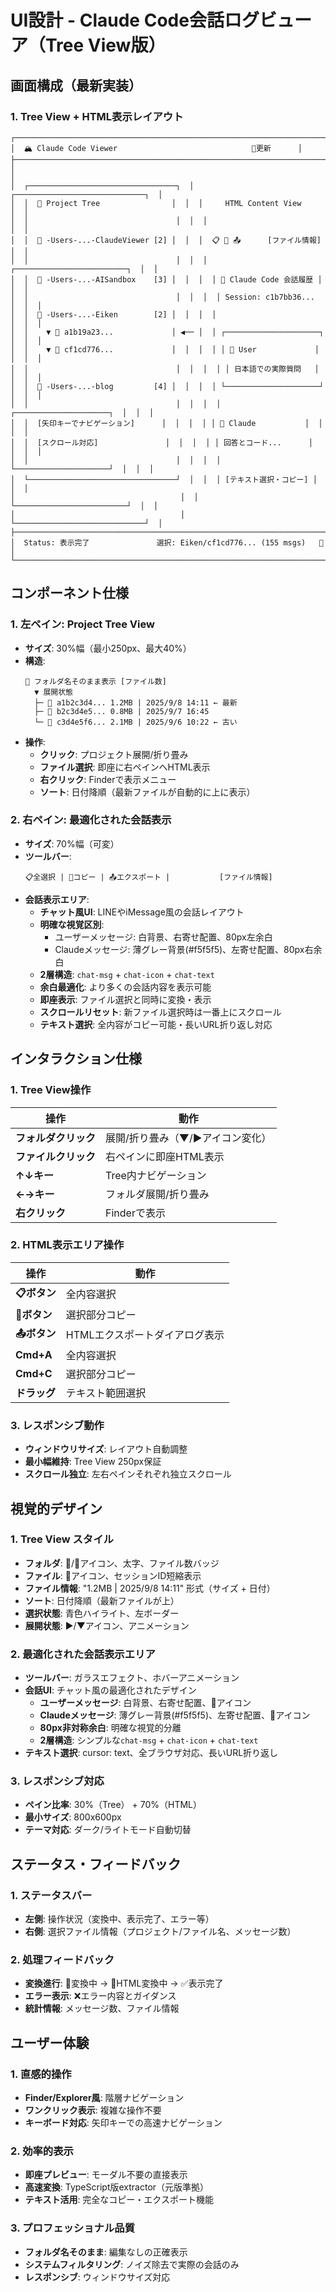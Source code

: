 # UI設計 - Claude Code会話ログビューア（Tree View版）

## 画面構成（最新実装）

### 1. Tree View + HTML表示レイアウト
```
┌─────────────────────────────────────────────────────────────────────────┐
│  🏔️ Claude Code Viewer                              🔄更新      │
├─────────────────────────────────────────────────────────────────────────┤
│                                                                         │
│  ┌─────────────────────────────────┐  │  ┌─────────────────────────────┐  │
│  │  📁 Project Tree                │  │  │     HTML Content View       │  │
│  │                                 │  │  │                             │  │
│  │  📁 -Users-...-ClaudeViewer [2] │  │  │  📋 📄 📤      [ファイル情報] │  │
│  │                                 │  │  │  ┌─────────────────────────┐  │  │
│  │  📁 -Users-...-AISandbox    [3] │  │  │  │ 🤖 Claude Code 会話履歴 │  │  │
│  │                                 │  │  │  │ Session: c1b7bb36...     │  │  │
│  │  📂 -Users-...-Eiken        [2] │  │  │  │                         │  │  │
│  │    ▼ 📄 a1b19a23...             │ ◀── │  │ ┌─────────────────────┐  │  │  │
│  │    ▼ 📄 cf1cd776...             │  │  │  │ │ 👤 User             │  │  │  │
│  │                                 │  │  │  │ │ 日本語での実際質問   │  │  │  │
│  │  📁 -Users-...-blog         [4] │  │  │  │ └─────────────────────┘  │  │  │
│  │                                 │  │  │  │ ┌─────────────────────┐  │  │  │
│  │  [矢印キーでナビゲーション]      │  │  │  │ │ 🤖 Claude           │  │  │  │
│  │  [スクロール対応]               │  │  │  │ │ 回答とコード...      │  │  │  │
│  │                                 │  │  │  │ └─────────────────────┘  │  │  │
│  └─────────────────────────────────┘  │  │  │ [テキスト選択・コピー] │  │  │
│                                     │  │  └─────────────────────────┘  │  │
│                                     │  └─────────────────────────────┘  │
├─────────────────────────────────────────────────────────────────────────┤
│  Status: 表示完了               選択: Eiken/cf1cd776... (155 msgs)   🌙│
└─────────────────────────────────────────────────────────────────────────┘
```

## コンポーネント仕様

### 1. 左ペイン: Project Tree View
- **サイズ**: 30%幅（最小250px、最大40%）
- **構造**: 
  ```
  📁 フォルダ名そのまま表示 [ファイル数]
    ▼ 展開状態
    ├─ 📄 a1b2c3d4... 1.2MB | 2025/9/8 14:11 ← 最新
    ├─ 📄 b2c3d4e5... 0.8MB | 2025/9/7 16:45
    └─ 📄 c3d4e5f6... 2.1MB | 2025/9/6 10:22 ← 古い
  ```
- **操作**:
  - **クリック**: プロジェクト展開/折り畳み
  - **ファイル選択**: 即座に右ペインへHTML表示
  - **右クリック**: Finderで表示メニュー
  - **ソート**: 日付降順（最新ファイルが自動的に上に表示）

### 2. 右ペイン: 最適化された会話表示
- **サイズ**: 70%幅（可変）
- **ツールバー**: 
  ```
  📋全選択 | 📄コピー | 📤エクスポート |           [ファイル情報]
  ```
- **会話表示エリア**: 
  - **チャット風UI**: LINEやiMessage風の会話レイアウト
  - **明確な視覚区別**:
    - ユーザーメッセージ: 白背景、右寄せ配置、80px左余白
    - Claudeメッセージ: 薄グレー背景(#f5f5f5)、左寄せ配置、80px右余白
  - **2層構造**: `chat-msg` + `chat-icon` + `chat-text`
  - **余白最適化**: より多くの会話内容を表示可能
  - **即座表示**: ファイル選択と同時に変換・表示
  - **スクロールリセット**: 新ファイル選択時は一番上にスクロール
  - **テキスト選択**: 全内容がコピー可能・長いURL折り返し対応

## インタラクション仕様

### 1. Tree View操作
| 操作 | 動作 |
|------|------|
| **フォルダクリック** | 展開/折り畳み（▼/▶アイコン変化） |
| **ファイルクリック** | 右ペインに即座HTML表示 |
| **↑↓キー** | Tree内ナビゲーション |
| **←→キー** | フォルダ展開/折り畳み |
| **右クリック** | Finderで表示 |

### 2. HTML表示エリア操作
| 操作 | 動作 |
|------|------|
| **📋ボタン** | 全内容選択 |
| **📄ボタン** | 選択部分コピー |
| **📤ボタン** | HTMLエクスポートダイアログ表示 |
| **Cmd+A** | 全内容選択 |
| **Cmd+C** | 選択部分コピー |
| **ドラッグ** | テキスト範囲選択 |

### 3. レスポンシブ動作
- **ウィンドウリサイズ**: レイアウト自動調整
- **最小幅維持**: Tree View 250px保証
- **スクロール独立**: 左右ペインそれぞれ独立スクロール

## 視覚的デザイン

### 1. Tree View スタイル
- **フォルダ**: 📁/📂アイコン、太字、ファイル数バッジ
- **ファイル**: 📄アイコン、セッションID短縮表示
- **ファイル情報**: "1.2MB | 2025/9/8 14:11" 形式（サイズ + 日付）
- **ソート**: 日付降順（最新ファイルが上）
- **選択状態**: 青色ハイライト、左ボーダー
- **展開状態**: ▶/▼アイコン、アニメーション

### 2. 最適化された会話表示エリア
- **ツールバー**: ガラスエフェクト、ホバーアニメーション
- **会話UI**: チャット風の最適化されたデザイン
  - **ユーザーメッセージ**: 白背景、右寄せ配置、👤アイコン
  - **Claudeメッセージ**: 薄グレー背景(#f5f5f5)、左寄せ配置、🤖アイコン
  - **80px非対称余白**: 明確な視覚的分離
  - **2層構造**: シンプルな`chat-msg` + `chat-icon` + `chat-text`
- **テキスト選択**: cursor: text、全ブラウザ対応、長いURL折り返し

### 3. レスポンシブ対応
- **ペイン比率**: 30%（Tree） + 70%（HTML）
- **最小サイズ**: 800x600px
- **テーマ対応**: ダーク/ライトモード自動切替

## ステータス・フィードバック

### 1. ステータスバー
- **左側**: 操作状況（変換中、表示完了、エラー等）
- **右側**: 選択ファイル情報（プロジェクト/ファイル名、メッセージ数）

### 2. 処理フィードバック
- **変換進行**: 🔄変換中 → 🎨HTML変換中 → ✅表示完了
- **エラー表示**: ❌エラー内容とガイダンス
- **統計情報**: メッセージ数、ファイル情報

## ユーザー体験

### 1. 直感的操作
- **Finder/Explorer風**: 階層ナビゲーション
- **ワンクリック表示**: 複雑な操作不要
- **キーボード対応**: 矢印キーでの高速ナビゲーション

### 2. 効率的表示
- **即座プレビュー**: モーダル不要の直接表示
- **高速変換**: TypeScript版extractor（元版準拠）
- **テキスト活用**: 完全なコピー・エクスポート機能

### 3. プロフェッショナル品質
- **フォルダ名そのまま**: 編集なしの正確表示
- **システムフィルタリング**: ノイズ除去で実際の会話のみ
- **レスポンシブ**: ウィンドウサイズ対応